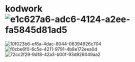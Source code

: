 # kodwork![e1c627a6-adc6-4124-a2ee-fa5845d81ad5](https://user-images.githubusercontent.com/74954488/210071853-473cb2fb-9001-4b98-aec6-d789d0eb5b17.jpg)
![10f023b6-ef8a-4dac-8044-06394926c704](https://user-images.githubusercontent.com/74954488/210071859-dbba1a64-8c2f-4af5-a3b8-ccad3e7a474a.jpg)
![f0cbe6f0-6c5e-4211-9791-4b8e172eea0d](https://user-images.githubusercontent.com/74954488/210071858-b0ac151c-2e64-4a55-bbd6-b6cf6dd0be67.jpg)
![72cc2f29-9d18-42a3-b00f-93d926049aa2](https://user-images.githubusercontent.com/74954488/210071861-f186d085-6b96-44ac-b789-9badb7866159.jpg)
